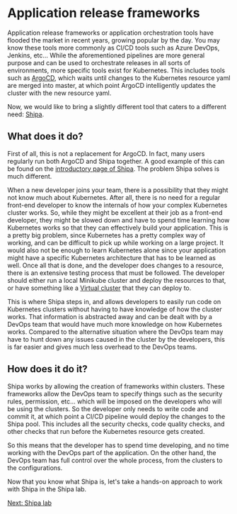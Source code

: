 # Application release frameworks

Application release frameworks or application orchestration tools have flooded the market in recent years, growing popular by the day. You may know these tools more commonly as CI/CD tools such as Azure DevOps, Jenkins, etc... While the aforementioned pipelines are more general purpose and can be used to orchestrate releases in all sorts of environments, more specific tools exist for Kubernetes. This includes tools such as [ArgoCD](../GitOps101/argocd.md), which waits until changes to the Kubernetes resource yaml are merged into master, at which point ArgoCD intelligently updates the cluster with the new resource yaml.

Now, we would like to bring a slightly different tool that caters to a different need: [Shipa](https://learn.shipa.io).

## What does it do?

First of all, this is not a replacement for ArgoCD. In fact, many users regularly run both ArgoCD and Shipa together. A good example of this can be found on the [introductory page of Shipa](https://learn.shipa.io/docs). The problem Shipa solves is much different.

When a new developer joins your team, there is a possibility that they might not know much about Kubernetes. After all, there is no need for a regular front-end developer to know the internals of how your complex Kubernetes cluster works. So, while they might be excellent at their job as a front-end developer, they might be slowed down and have to spend time learning how Kubernetes works so that they can effectively build your application. This is a pretty big problem, since Kubernetes has a pretty complex way of working, and can be difficult to pick up while working on a large project. It would also not be enough to learn Kubernetes alone since your application might have a specific Kubernetes architecture that has to be learned as well. Once all that is done, and the developer does changes to a resource, there is an extensive testing process that must be followed. The developer should either run a local Minikube cluster and deploy the resources to that, or have something like a [Virtual cluster](../Loft101/what-is-loft.MD) that they can deploy to.

This is where Shipa steps in, and allows developers to easily run code on Kubernetes clusters without having to have knowledge of how the cluster works. That information is abstracted away and can be dealt with by a DevOps team that would have much more knowledge on how Kubernetes works. Compared to the alternative situation where the DevOps team may have to hunt down any issues caused in the cluster by the developers, this is far easier and gives much less overhead to the DevOps teams.

## How does it do it?

Shipa works by allowing the creation of frameworks within clusters. These frameworks allow the DevOps team to specify things such as the security rules, permission, etc... which will be imposed on the developers who will be using the clusters. So the developer only needs to write code and commit it, at which point a CI/CD pipeline would deploy the changes to the Shipa pool. This includes all the security checks, code quality checks, and other checks that run before the Kubernetes resource gets created.

So this means that the developer has to spend time developing, and no time working with the DevOps part of the application. On the other hand, the DevOps team has full control over the whole process, from the clusters to the configurations.

Now that you know what Shipa is, let's take a hands-on approach to work with Shipa in the Shipa lab.

[Next: Shipa lab](./shipa-lab.md)